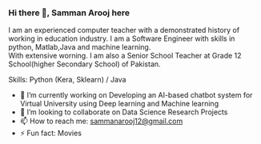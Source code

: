 ### Hi there 👋, Samman Arooj here         
 
I am an experienced computer teacher with a demonstrated history of working in education industry. I am a Software Engineer with skills in python, Matlab,Java and machine learning.  
With extensive worning. I am also a Senior School Teacher at Grade 12 School(higher Secondary School) of Pakistan.



Skills: Python (Kera, Sklearn) / Java

- 🔭 I’m currently working on Developing an AI-based chatbot system for Virtual University using Deep learning and Machine learning 
- 👯 I’m looking to collaborate on  Data Science Research Projects 
- 📫 How to reach me: sammanarooj12@gmail.com 
- ⚡ Fun fact: Movies 

